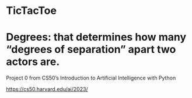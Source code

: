 # TicTacToe
# Degrees: that determines how many “degrees of separation” apart two actors are.

Project 0 from CS50’s Introduction to Artificial Intelligence with Python

https://cs50.harvard.edu/ai/2023/

